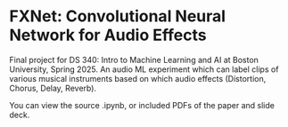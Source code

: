 # FXNet: Convolutional Neural Network for Audio Effects

Final project for DS 340: Intro to Machine Learning and AI at Boston University, Spring 2025. An audio ML experiment which can label clips of various musical instruments based on which audio effects (Distortion, Chorus, Delay, Reverb).

You can view the source .ipynb, or included PDFs of the paper and slide deck.
